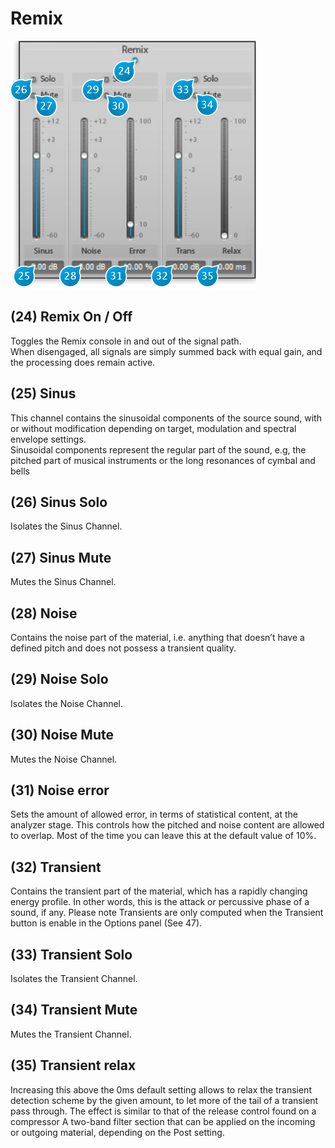 # Remix

![](include/trax_06.png)

## (24) Remix On / Off
Toggles the Remix console in and out of the signal path.  
When disengaged, all signals are simply summed back with equal gain, and the processing does remain active.


## (25) Sinus
This channel contains the sinusoidal components of the source sound, with or without modification depending
on target, modulation and spectral envelope settings.   
Sinusoidal components represent the regular part of the sound, e.g, the pitched part of musical instruments or the
long resonances of cymbal and bells


## (26) Sinus Solo
Isolates the Sinus Channel.


## (27) Sinus Mute
Mutes the Sinus Channel.


## (28) Noise
Contains the noise part of the material, i.e. anything that doesn’t have a defined pitch and does not possess a 
transient quality.


## (29) Noise Solo
Isolates the Noise Channel.


## (30) Noise Mute
Mutes the Noise Channel.


## (31) Noise error
Sets the amount of allowed error, in terms of statistical content, at the analyzer stage. This controls how the pitched and
noise content are allowed to overlap. Most of the time you can leave this at the default value of 10%.


## (32) Transient
Contains the transient part of the material, which has a rapidly changing energy profile. In other words, this is the attack or
percussive phase of a sound, if any. Please note Transients are only computed when the Transient button is enable in the
Options panel (See 47).


## (33) Transient Solo
Isolates the Transient Channel.


## (34) Transient Mute
Mutes the Transient Channel.


## (35) Transient relax
Increasing this above the 0ms default setting allows to relax the transient detection scheme by the given amount, to let
more of the tail of a transient pass through. The effect is similar to that of the release control found on a compressor
A two-band filter section that can be applied on the incoming or outgoing material, depending on the Post setting.
